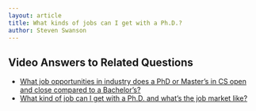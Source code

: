 ```yaml
---
layout: article
title: What kinds of jobs can I get with a Ph.D.?
author: Steven Swanson
---
```


## Video Answers to Related Questions

* [What job opportunities in industry does a PhD or Master’s in CS open and close compared to a Bachelor’s?](https://youtu.be/thZdtIQ3i_g?t=2752)
* [What kind of job can I get with a Ph.D. and what’s the job market like?](https://youtu.be/thZdtIQ3i_g?t=1827)



